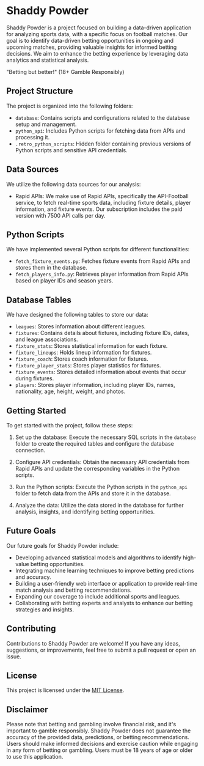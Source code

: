 # Shaddy Powder

Shaddy Powder is a project focused on building a data-driven application for analyzing sports data, with a specific focus on football matches. 
Our goal is to identify data-driven betting opportunities in ongoing and upcoming matches, providing valuable insights for informed betting decisions. 
We aim to enhance the betting experience by leveraging data analytics and statistical analysis. 

"Betting but better!" (18+ Gamble Responsibly)


## Project Structure

The project is organized into the following folders:

- `database`: Contains scripts and configurations related to the database setup and management.
- `python_api`: Includes Python scripts for fetching data from APIs and processing it.
- `.retro_python_scripts`: Hidden folder containing previous versions of Python scripts and sensitive API credentials.

## Data Sources

We utilize the following data sources for our analysis:

- Rapid APIs: We make use of Rapid APIs, specifically the API-Football service, to fetch real-time sports data, including fixture details, player information, and fixture events. Our subscription includes the paid version with 7500 API calls per day.

## Python Scripts

We have implemented several Python scripts for different functionalities:

- `fetch_fixture_events.py`: Fetches fixture events from Rapid APIs and stores them in the database.
- `fetch_players_info.py`: Retrieves player information from Rapid APIs based on player IDs and season years.

## Database Tables

We have designed the following tables to store our data:

- `leagues`: Stores information about different leagues.
- `fixtures`: Contains details about fixtures, including fixture IDs, dates, and league associations.
- `fixture_stats`: Stores statistical information for each fixture.
- `fixture_lineups`: Holds lineup information for fixtures.
- `fixture_coach`: Stores coach information for fixtures.
- `fixture_player_stats`: Stores player statistics for fixtures.
- `fixture_events`: Stores detailed information about events that occur during fixtures.
- `players`: Stores player information, including player IDs, names, nationality, age, height, weight, and photos.

## Getting Started

To get started with the project, follow these steps:

1. Set up the database: Execute the necessary SQL scripts in the `database` folder to create the required tables and configure the database connection.

2. Configure API credentials: Obtain the necessary API credentials from Rapid APIs and update the corresponding variables in the Python scripts.

3. Run the Python scripts: Execute the Python scripts in the `python_api` folder to fetch data from the APIs and store it in the database.

4. Analyze the data: Utilize the data stored in the database for further analysis, insights, and identifying betting opportunities.

## Future Goals

Our future goals for Shaddy Powder include:

- Developing advanced statistical models and algorithms to identify high-value betting opportunities.
- Integrating machine learning techniques to improve betting predictions and accuracy.
- Building a user-friendly web interface or application to provide real-time match analysis and betting recommendations.
- Expanding our coverage to include additional sports and leagues.
- Collaborating with betting experts and analysts to enhance our betting strategies and insights.

## Contributing

Contributions to Shaddy Powder are welcome! If you have any ideas, suggestions, or improvements, feel free to submit a pull request or open an issue.

## License

This project is licensed under the [MIT License](LICENSE).

## Disclaimer

Please note that betting and gambling involve financial risk, and it's important to gamble responsibly. Shaddy Powder does not guarantee the accuracy of the provided data, predictions, or betting recommendations. Users should make informed decisions and exercise caution while engaging in any form of betting or gambling. Users must be 18 years of age or older to use this application.


